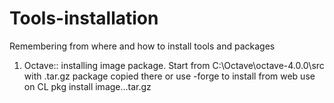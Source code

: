 # Tools-installation
Remembering from where and how to install tools and packages
1. Octave:: installing image package.
  Start from C:\Octave\octave-4.0.0\src with .tar.gz package copied there
  or use -forge to install from web
  use on CL pkg install image...tar.gz


